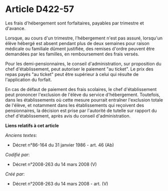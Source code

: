 # Article D422-57

Les frais d'hébergement sont forfaitaires, payables par trimestre et d'avance.

Lorsque, au cours d'un trimestre, l'hébergement n'est pas assuré, lorsqu'un élève hébergé est absent pendant plus de deux
semaines pour raison médicale ou familiale dûment justifiée, des remises d'ordre peuvent être demandées par les familles, en
remboursement des frais versés.

Pour les demi-pensionnaires, le conseil d'administration, sur proposition du chef d'établissement, peut autoriser le paiement
"au ticket". Le prix des repas payés "au ticket" peut être supérieur à celui qui résulte de l'application du forfait.

En cas de défaut de paiement des frais scolaires, le chef d'établissement peut prononcer l'exclusion de l'élève du service
d'hébergement. Toutefois, dans les établissements où cette mesure pourrait entraîner l'exclusion totale de l'élève, et
notamment dans les établissements qui reçoivent des pensionnaires, la décision est prise par l'autorité de tutelle sur
rapport du chef d'établissement, après avis du conseil d'administration.

**Liens relatifs à cet article**

_Anciens textes_:

  - Décret n°86-164 du 31 janvier 1986 - art. 46 (Ab)

_Codifié par_:

  - Décret n°2008-263 du 14 mars 2008 (V)

_Créé par_:

  - Décret n°2008-263 du 14 mars 2008 - art. (V)
